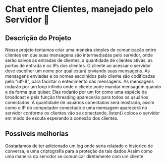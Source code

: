 # Chat entre Clientes, manejado pelo Servidor 🔔

## Descrição do Projeto
Nesse projeto tentamos criar uma maneira simples de comunicação entre clientes em que suas mensagens são intermediadas pelo servidor, onde serão salvos as entradas de clientes, a quantidade de clientes ativas, as portas de entrada e os IPs dos clientes.
O cliente ao acessar o servidor deve escolher um nome por qual estará enviando suas mensagens.
As mensagens enviadas e os nomes escolhidos pelo cliente são codificadas pelo "utf-8", para facilitar o entedimento das mensagens.
As mensagens rodarão por um loop infinito onde o cliente pode mandar mensagem quando e da forma que quiser.
Elas rodarão por um for como uma espécie de broadcast e pela função threading aparecerão para todos os usuários conectados.
A quantidade de usuários conectados será mostrada, assim como o IP do computador conectado e uma mensagem aparecerá no servidor conforme os clientes vão se conectando, listen() coloca o servidor em modo de escuta esperando a conexão dos clientes.

## Possíveis melhorias
Gostariamos de ter adicionado um log onde seria relatado o historico de conversa, e uma criptografia para a proteção de tais dados
Assim como uma maneira do servidor se comunicar diretamente com um cliente
